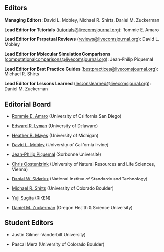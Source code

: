 ## Editors

**Managing Editors**: David L. Mobley, Michael R. Shirts, Daniel M. Zuckerman

**Lead Editor for Tutorials** ([tutorials@livecomsjournal.org](mailto:tutorials@livecomsjournal.org)): Rommie E. Amaro

**Lead Editor for Perpetual Reviews** ([reviews@livecomsjournal.org](mailto:reviews@livecomsjournal.org)): David L. Mobley

**Lead Editor for Molecular Simulation Comparisons** ([computationalcomparisons@livecomsjournal.org](mailto:computationalcomparisons@livecomsjournal.org)): Jean-Philip Piquemal

**Lead Editor for Best Practice Guides** ([bestpractices@livecomsjournal.org](mailto:bestpractices@livecomsjournal.org)): Michael R. Shirts

**Lead Editor for Lessons Learned** ([lessonslearned@livecomsjoural.org](lessonslearned@livecomsjoural.org)): Daniel M. Zuckerman




## Editorial Board

- [Rommie E. Amaro](https://amarolab.ucsd.edu/) (University of California San Diego)

- [Edward R. Lyman](http://lymangroup.physics.udel.edu/) (University of Delaware)

- [Heather B. Mayes](http://cheresearch.engin.umich.edu/mayes/team/) (University of Michigan)

- [David L. Mobley](https://mobleylab.org/) (University of California Irvine)

- [Jean-Philip Piquemal](http://www.lct.jussieu.fr/pagesperso/jpp/) (Sorbonne Université)

- [Chris Oostenbrink](http://www.map.boku.ac.at/en/mms/) (University of Natural Resources and Life Sciences, Vienna)

- [Daniel W. Siderius](https://www.nist.gov/people/daniel-siderius) (National Institue of Standards and Technology)

- [Michael R. Shirts](https://www.colorado.edu/lab/shirtsgroup/) (University of Colorado Boulder)

- [Yuji Sugita](http://www.riken.jp/en/research/labs/chief/theor_mol_sci/) (RIKEN)

- [Daniel M. Zuckerman](http://www.ohsuwelcome.com/xd/education/schools/school-of-medicine/departments/basic-science-departments/biomedical-engineering/bme-labs/zuckerman-lab/index.cfm) (Oregon Health & Science University)

## Student Editors

- Justin Gilmer (Vanderbilt University)

- Pascal Merz (University of Colorado Boulder)
